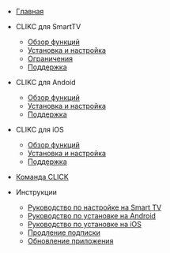 <!-- docs/_sidebar.md -->

* [Главная](README.md)

* CLIKC для SmartTV  
  * [Обзор функций](overview_tv.md)
  * [Установка и настройка](install_on_TV.md)
  * [Ограничения](limitations_tv.md)
  * [Поддержка](support.md)

* CLIKC для Andoid
  * [Обзор функций](overview_android.md)
  * [Установка и настройка](install_android.md)
  * [Поддержка](support.md)

* CLIKC для iOS
  * [Обзор функций](overview_ios.md)
  * [Установка и настройка](install_ios.md)
  * [Поддержка](support.md)

* [Команда CLICK](join.md)

* Инструкции
  * [Руководство по настройке на Smart TV](install_tv.md)
  * [Руководство по установке на Android](install_android.md)
  * [Руководство по установке на iOS](install_ios.md)
  * [Продление подписки](renewal.md)
  * [Обновление приложения](update.md)